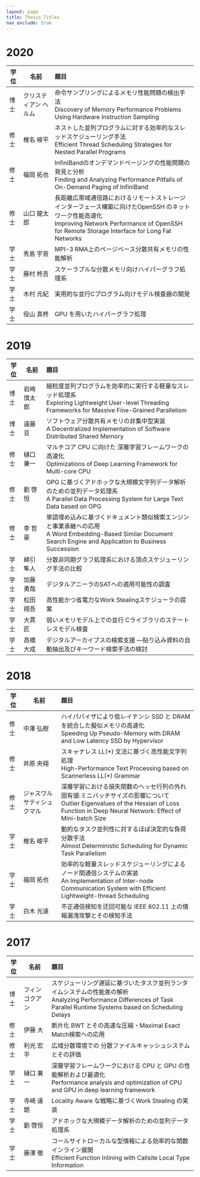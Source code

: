 ```yaml
---
layout: page
title: Thesis Titles
nav_exclude: true
---
```


# 2020

|学位|名前|題目|
|---|---|:---|
|博士|クリスティアン ヘルム|命令サンプリングによるメモリ性能問題の検出手法 <br> Discovery of Memory Performance Problems Using Hardware Instruction Sampling|
|修士|椎名 峻平|ネストした並列プログラムに対する効率的なスレッドスケジューリング手法 <br> Efficient Thread Scheduling Strategies for Nested Parallel Programs|
|修士|福岡 拓也|InfiniBandのオンデマンドページングの性能問題の発見と分析 <br> Finding and Analyzing Performance Pitfalls of On-Demand Paging of InfiniBand|
|修士|山口 龍太郎|長距離広帯域通信路におけるリモートストレージインターフェース構築に向けたOpenSSH のネットワーク性能高速化 <br> Improving Network Performance of OpenSSH for Remote Storage Interface for Long Fat Networks|
|学士|秀島 宇音|MPI-3 RMA上のページベース分散共有メモリの性能解析|
|学士|藤村 柊吾|スケーラブルな分散メモリ向けハイパーグラフ処理系|
|学士|木村 元紀|実用的な並行Cプログラム向けモデル検査器の開発|
|学士|役山 真柊|GPU を用いたハイパーグラフ処理|

# 2019

|学位|名前|題目|
|---|---|:---|
|博士|岩崎 慎太郎|細粒度並列プログラムを効率的に実行する軽量なスレッド処理系 <br> Exploring Lightweight User-level Threading Frameworks for Massive Fine-Grained Parallelism|
|博士|遠藤 亘|ソフトウェア分散共有メモリの非集中型実装 <br> A Decentralized Implementation of Software Distributed Shared Memory|
|修士|樋口 兼一|マルチコア CPU に向けた 深層学習フレームワークの高速化 <br> Optimizations of Deep Learning Framework for Multi-core CPU|
|修士|劉 啓恒|OPG に基づくアドホックな大規模文字列データ解析のための並列データ処理系 <br> A Parallel Data Processing System for Large Text Data based on OPG|
|修士|李 哲豪|単語埋め込みに基づくドキュメント類似検索エンジンと事業承継への応用 <br> A Word Embedding-Based Similar Document Search Engine and Application to Business Succession|
|学士|綿引 隼人|分散非同期グラフ処理系における頂点スケジューリング手法の比較|
|学士|加藤 勇哉|デジタルアニーラのSATへの適用可能性の調査|
|学士|松田 翔吾|高性能かつ省電力なWork Stealingスケジューラの提案|
|学士|大貫 匠|弱いメモリモデル上での並行 Cライブラリのステートレスモデル検査|
|学士|高橋 大成|デジタルアーカイブスの検索支援 —貼り込み資料の自動抽出及びキーワード検索手法の検討|

# 2018

|学位|名前|題目|
|---|---|:---|
|修士|中澤 弘樹|ハイパバイザにより低レイテンシ SSD と DRAM を統合した擬似メモリの高速化 <br> Speeding Up Pseudo-Memory with DRAM and Low Latency SSD by Hypervisor|
|修士|井原 央翔|スキャナレス LL(\*) 文法に基づく高性能文字列処理 <br> High-Performance Text Processing based on Scannerless LL(*) Grammar|
|修士|ジャスワル サティシュ クマル|深層学習における損失関数のヘッセ行列の外れ固有値:ミニバッチサイズの影響について <br> Outlier Eigenvalues of the Hessian of Loss Function in Deep Neural Network: Effect of Mini-batch Size|
|学士|椎名 峻平|動的なタスク並列性に対するほぼ決定的な負荷分散手法 <br> Almost Deterministic Scheduling for Dynamic Task Parallelism |
|学士|福岡 拓也|効率的な軽量スレッドスケジューリングによるノード間通信システムの実装 <br> An Implementation of Inter-node Communication System with Efficient Lightweight-thread Scheduling|
|学士|白木 光達|不正通信検知を迂回可能な IEEE 802.11 上の情報漏洩攻撃とその検知手法|

# 2017
|学位|名前|題目|
|---|---|:---|
|博士|フィン ゴクアン|スケジューリング遅延に基づいたタスク並列ランタイムシステムの性能差の解析 <br> Analyzing Performance Differences of Task Parallel Runtime Systems based on Scheduling Delays|
|修士|伊藤 大|断片化 BWT とその高速な圧縮・Maximal Exact Match検索への応用|
|修士|利光 宏平|広域分散環境での 分散ファイルキャッシュシステムとその評価|
|学士|樋口 兼一|深層学習フレームワークにおける CPU と GPU の性能解析および最適化 <br> Performance analysis and optimization of CPU and GPU in deep learning framework|
|学士|寺崎 達朗|Locality Aware な戦略に基づくWork Stealing の実装|
|学士|劉 啓恒|アドホックな大規模データ解析のための並列データ処理系|
|学士|藤澤 徹|コールサイトローカルな型情報による効率的な関数インライン展開 <br> Efficient Function Inlining with Callsite Local Type Information|
